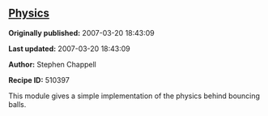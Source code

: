 ## [Physics](https://code.activestate.com/recipes/510397-physics)

**Originally published:** 2007-03-20 18:43:09

**Last updated:** 2007-03-20 18:43:09

**Author:** Stephen Chappell

**Recipe ID:** 510397

This module gives a simple implementation of the physics behind bouncing balls.
